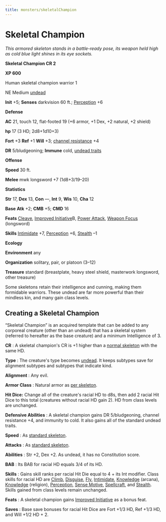 ```yaml
---
title: monsters/skeletalChampion
---
```

# Skeletal Champion

_This armored skeleton stands in a battle-ready pose, its weapon held high as cold blue light shines in its eye sockets._

**Skeletal Champion CR 2**

**XP 600**

Human skeletal champion warrior 1

NE Medium [undead](creatureTypes#_undead)

**Init** +5; **Senses** darkvision 60 ft.; [Perception](../skills/perception#_perception) +6

**Defense**

**AC** 21, touch 12, flat-footed 19 (+6 armor, +1 Dex, +2 natural, +2 shield)

**hp** 17 (3 HD; 2d8+1d10+3)

**Fort** +3 **Ref** +1 **Will** +3; [channel resistance](universalMonsterRules#_channel-resistance) +4

**DR** 5/bludgeoning; **Immune** cold, [undead traits](universalMonsterRules#_undead-traits)

**Offense**

**Speed** 30 ft.

**Melee** mwk longsword +7 (1d8+3/19–20)

**Statistics**

**Str** 17, **Dex** 13, **Con** —, **Int** 9, **Wis** 10, **Cha** 12

**Base**  **Atk** +2; **CMB** +5; **CMD** 16

**Feats** [Cleave](../feats#_cleave), [Improved Initiative](../feats#_improved-initiative)B, [Power Attack](../feats#_power-attack), [Weapon Focus](../feats#_weapon-focus) (longsword)

**Skills** [Intimidate](../skills/intimidate#_intimidate) +7, [Perception](../skills/perception#_perception) +6, [Stealth](../skills/stealth#_stealth) –1

**Ecology**

**Environment** any

**Organization** solitary, pair, or platoon (3–12)

**Treasure** standard (breastplate, heavy steel shield, masterwork longsword, other treasure)

Some skeletons retain their intelligence and cunning, making them formidable warriors. These undead are far more powerful than their mindless kin, and many gain class levels.

## Creating a Skeletal Champion

“Skeletal Champion” is an acquired template that can be added to any corporeal creature (other than an undead) that has a skeletal system (referred to hereafter as the base creature) and a minimum Intelligence of 3.

**CR** : A skeletal champion's CR is +1 higher than a [normal skeleton](skeleton) with the same HD.

**Type** : The creature's type becomes [undead](creatureTypes#_undead). It keeps subtypes save for alignment subtypes and subtypes that indicate kind.

**Alignment** : Any evil.

**Armor Class** : Natural armor as [per skeleton](skeleton).

**Hit Dice:** Change all of the creature's racial HD to d8s, then add 2 racial Hit Dice to this total (creatures without racial HD gain 2). HD from class levels are unchanged.

**Defensive Abilities** : A skeletal champion gains DR 5/bludgeoning, channel resistance +4, and immunity to cold. It also gains all of the standard undead traits.

**Speed** : As [standard skeleton](skeleton).

**Attacks** : As [standard skeleton](skeleton).

**Abilities** : Str +2, Dex +2. As undead, it has no Constitution score.

**BAB** : Its BAB for racial HD equals 3/4 of its HD.

**Skills** : Gains skill ranks per racial Hit Die equal to 4 + its Int modifier. Class skills for racial HD are [Climb](../skills/climb#_climb), [Disguise](../skills/disguise#_disguise), [Fly](../skills/fly#_fly), [Intimidate](../skills/intimidate#_intimidate), [Knowledge](../skills/knowledge#_knowledge) (arcana), [Knowledge](../skills/knowledge#_knowledge) (religion), [Perception](../skills/perception#_perception), [Sense Motive](../skills/senseMotive#_sense-motive), [Spellcraft](../skills/spellcraft#_spellcraft), and [Stealth](../skills/stealth#_stealth). Skills gained from class levels remain unchanged.

**Feats** : A skeletal champion gains [Improved Initiative](../feats#_improved-initiative) as a bonus feat.

**Saves** : Base save bonuses for racial Hit Dice are Fort +1/3 HD, Ref +1/3 HD, and Will +1/2 HD + 2.

